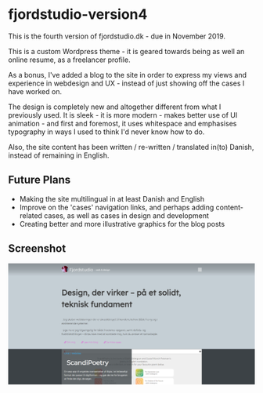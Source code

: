 # fjordstudio-version4
This is the fourth version of fjordstudio.dk - due in November 2019.

This is a custom Wordpress theme - it is geared towards being as well an online resume, as a freelancer profile. 

As a bonus, I've added a blog to the site in order to express my views and experience in webdesign and UX - instead of just showing off the cases I have worked on.

The design is completely new and altogether different from what I previously used. It is sleek - it is more modern - makes better use of UI animation - and first and foremost, it uses whitespace and emphasises typography in ways I used to think I'd never know how to do.

Also, the site content has been written / re-written / translated in(to) Danish, instead of remaining in English.

## Future Plans
- Making the site multilingual in at least Danish and English
- Improve on the 'cases' navigation links, and perhaps adding content-related cases, as well as cases in design and development
- Creating better and more illustrative graphics for the blog posts

## Screenshot
![Screenshot of the new Fjordstudio website](https://github.com/Fjordstudio/fjordstudio-version4/raw/master/themes/fj_studio/screenshot.png "Screenshot of Fjordstudio version 4")
